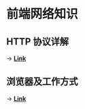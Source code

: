 # 前端网络知识

## HTTP 协议详解

-> **[Link](https://github.com/WeikunYe/HTTP-Introduction)**

## 浏览器及工作方式

-> **[Link](./src/浏览器及工作方式/README.md)**
